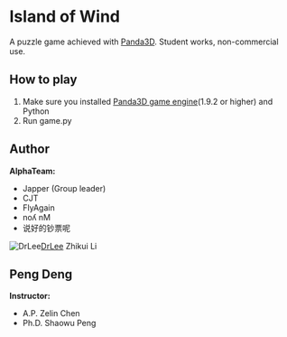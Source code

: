 <!-- Island of Wind -->
# Island of Wind
A puzzle game achieved with <a href="https://www.panda3d.org/" target="_blank">Panda3D</a>. Student works, non-commercial use.

## How to play
1. Make sure you installed <a href="https://www.panda3d.org/download.php?sdk" target="_blank">Panda3D game engine</a>(1.9.2 or higher) and Python
2. Run game.py

## Author
**AlphaTeam:**
* Japper (Group leader)
* CJT
* FlyAgain
* noʎ nM
* 说好的钞票呢

![DrLee](https://avatars0.githubusercontent.com/u/10250250?v=3&s=20)<a href="https://github.com/chikuiLee" target="_blank">DrLee</a> Zhikui Li

Peng Deng
---
**Instructor:**

* A.P.  Zelin Chen
* Ph.D. Shaowu Peng
